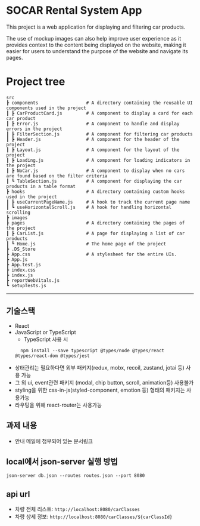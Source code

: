 # SOCAR Rental System App

This project is a web application for displaying and filtering car products.

The use of mockup images can also help improve user experience as it provides context to the content being displayed on the website, making it easier for users to understand the purpose of the website and navigate its pages.

# Project tree

    src
    ┣ components                  # A directory containing the reusable UI components used in the project
    ┃ ┣ CarProductCard.js         # A component to display a card for each car product
    ┃ ┣ Error.js                  # A component to handle and display errors in the project
    ┃ ┣ FilterSection.js          # A component for filtering car products
    ┃ ┣ Header.js                 # A component for the header of the project
    ┃ ┣ Layout.js                 # A component for the layout of the project
    ┃ ┣ Loading.js                # A component for loading indicators in the project
    ┃ ┣ NoCar.js                  # A component to display when no cars are found based on the filter criteria
    ┃ ┗ TableSection.js           # A component for displaying the car products in a table format
    ┣ hooks                       # A directory containing custom hooks used in the project
    ┃ ┣ useCurrentPageName.js     # A hook to track the current page name
    ┃ ┗ useHorizontalScroll.js    # A hook for handling horizontal scrolling
    ┣ images
    ┣ pages                       # A directory containing the pages of the project
    ┃ ┣ CarList.js                # A page for displaying a list of car products
    ┃ ┗ Home.js                   # The home page of the project
    ┣ .DS_Store
    ┣ App.css                     # A stylesheet for the entire UIs.
    ┣ App.js
    ┣ App.test.js
    ┣ index.css
    ┣ index.js
    ┣ reportWebVitals.js
    ┗ setupTests.js

---

## 기술스택

-   React
-   JavaScript or TypeScript
    -   TypeScript 사용 시
    ```
      npm install --save typescript @types/node @types/react @types/react-dom @types/jest
    ```
-   상태관리는 필요하다면 외부 패키지(redux, mobx, recoil, zustand, jotai 등) 사용 가능
-   그 외 ui, event관련 패키지 (modal, chip button, scroll, animation등) 사용불가
-   styling을 위한 css-in-js(styled-component, emotion 등) 형태의 패키지는 사용가능
-   라우팅을 위해 react-router는 사용가능

## 과제 내용

-   안내 메일에 첨부되어 있는 문서링크

## local에서 json-server 실행 방법

```
json-server db.json --routes routes.json --port 8080
```

## api url

-   차량 전체 리스트: `http://localhost:8080/carClasses`
-   차량 상세 정보: `http://localhost:8080/carClasses/${carClassId}`

